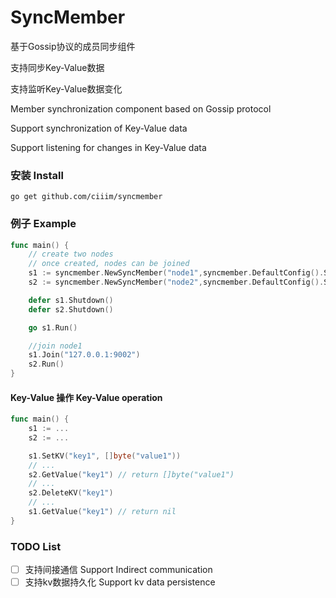 # SyncMember

基于Gossip协议的成员同步组件

支持同步Key-Value数据

支持监听Key-Value数据变化

Member synchronization component based on Gossip protocol

Support synchronization of Key-Value data

Support listening for changes in Key-Value data

### 安装 Install
```shell
go get github.com/ciiim/syncmember
```

### 例子 Example

```go
func main() {
    // create two nodes
    // once created, nodes can be joined
    s1 := syncmember.NewSyncMember("node1",syncmember.DefaultConfig().SetPort(9001))
    s2 := syncmember.NewSyncMember("node2",syncmember.DefaultConfig().SetPort(9002))

    defer s1.Shutdown()
    defer s2.Shutdown()

    go s1.Run()

    //join node1
    s1.Join("127.0.0.1:9002")
    s2.Run()
}
```
#### Key-Value 操作 Key-Value operation
```go
func main() {
    s1 := ...
    s2 := ...

    s1.SetKV("key1", []byte("value1"))
    // ...
    s2.GetValue("key1") // return []byte("value1")
    // ...
    s2.DeleteKV("key1")
    // ...
    s1.GetValue("key1") // return nil
}
```

### TODO List
- [ ] 支持间接通信 Support Indirect communication
- [ ] 支持kv数据持久化 Support kv data persistence